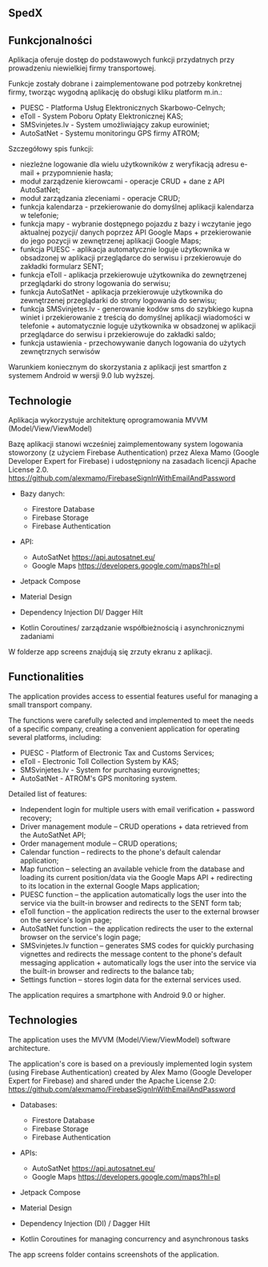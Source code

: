 ## SpedX

## Funkcjonalności

Aplikacja oferuje dostęp do podstawowych funkcji przydatnych przy prowadzeniu niewielkiej firmy transportowej.

Funkcje zostały dobrane i zaimplementowane pod potrzeby konkretnej firmy, tworząc wygodną aplikację do obsługi kliku platform m.in.:
- PUESC - Platforma Usług Elektronicznych Skarbowo-Celnych;
- eToll - System Poboru Opłaty Elektronicznej KAS;
- SMSvinjetes.lv - System umożliwiający zakup eurowiniet;
- AutoSatNet - Systemu monitoringu GPS firmy ATROM;
 
Szczegółowy spis funkcji:
- niezleżne logowanie dla wielu użytkowników z weryfikacją adresu e-mail + przypomnienie hasła;
- moduł zarządzenie kierowcami - operacje CRUD + dane z API AutoSatNet;
- moduł zarządzania zleceniami - operacje CRUD;
- funkcja kalendarza - przekierowanie do domyślnej aplikacji kalendarza w telefonie;
- funkcja mapy - wybranie dostępnego pojazdu z bazy i wczytanie jego aktualnej pozycji/ danych poprzez API Google Maps + przekierowanie do jego pozycji w zewnętrzenej aplikacji Google Maps;
- funkcja PUESC - aplikacja automatycznie loguje użytkownika w obsadzonej w aplikacji przeglądarce do serwisu i przekierowuje do zakładki formularz SENT;
- funkcja eToll - aplikacja przekierowuje użytkownika do zewnętrzenej przeglądarki do strony logowania do serwisu;
- funkcja AutoSatNet - aplikacja przekierowuje użytkownika do zewnętrzenej przeglądarki do strony logowania do serwisu;
- funkcja SMSvinjetes.lv - generowanie kodów sms do szybkiego kupna winiet i przekierowanie z treścią do domyślnej aplikacji wiadomości w telefonie + automatycznie loguje użytkownika w obsadzonej w aplikacji przeglądarce do serwisu i przekierowuje do zakładki saldo;
- funkcja ustawienia - przechowywanie danych logowania do użytych zewnętrznych serwisów

Warunkiem koniecznym do skorzystania z aplikacji jest smartfon z systemem Android w wersji 9.0 lub wyższej.

## Technologie

Aplikacja wykorzystuje architekturę oprogramowania MVVM (Model/View/ViewModel)

Bazę aplikacji stanowi wcześniej zaimplementowany system logowania stoworzony (z użyciem Firebase Authentication) przez Alexa Mamo (Google Developer Expert for Firebase) i udostępniony na zasadach licencji Apache License 2.0.
https://github.com/alexmamo/FirebaseSignInWithEmailAndPassword

- Bazy danych:
	- Firestore Database
	- Firebase Storage
	- Firebase Authentication

- API:
	- AutoSatNet https://api.autosatnet.eu/
	- Google Maps https://developers.google.com/maps?hl=pl

- Jetpack Compose
- Material Design
- Dependency Injection DI/ Dagger Hilt
- Kotlin Coroutines/ zarządzanie współbieżnością i asynchronicznymi zadaniami

W folderze app screens znajdują się zrzuty ekranu z aplikacji.




## Functionalities

The application provides access to essential features useful for managing a small transport company. 

The functions were carefully selected and implemented to meet the needs of a specific company, creating a convenient application for operating several platforms, including:
  - PUESC - Platform of Electronic Tax and Customs Services;
  - eToll - Electronic Toll Collection System by KAS;
  - SMSvinjetes.lv - System for purchasing eurovignettes;
  - AutoSatNet - ATROM's GPS monitoring system.
    
Detailed list of features:
  - Independent login for multiple users with email verification + password recovery;
  - Driver management module – CRUD operations + data retrieved from the AutoSatNet API;
  - Order management module – CRUD operations;
  - Calendar function – redirects to the phone's default calendar application;
  - Map function – selecting an available vehicle from the database and loading its current position/data via the Google Maps API + redirecting to its location in the external Google Maps application;
  - PUESC function – the application automatically logs the user into the service via the built-in browser and redirects to the SENT form tab;
  - eToll function – the application redirects the user to the external browser on the service's login page;
  - AutoSatNet function – the application redirects the user to the external browser on the service's login page;
  - SMSvinjetes.lv function – generates SMS codes for quickly purchasing vignettes and redirects the message content to the phone's default messaging application + automatically logs the user into the service via the built-in browser and redirects to the balance tab;
  - Settings function – stores login data for the external services used.
    
The application requires a smartphone with Android 9.0 or higher.

## Technologies

The application uses the MVVM (Model/View/ViewModel) software architecture.

The application's core is based on a previously implemented login system (using Firebase Authentication) created by Alex Mamo (Google Developer Expert for Firebase) and shared under the Apache License 2.0:
https://github.com/alexmamo/FirebaseSignInWithEmailAndPassword

- Databases:
  - Firestore Database
  - Firebase Storage
  - Firebase Authentication

- APIs:
  - AutoSatNet https://api.autosatnet.eu/
  - Google Maps https://developers.google.com/maps?hl=pl
  
- Jetpack Compose
- Material Design
- Dependency Injection (DI) / Dagger Hilt
- Kotlin Coroutines for managing concurrency and asynchronous tasks

The app screens folder contains screenshots of the application.



